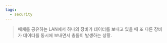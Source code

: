 ```yaml
---
tags:
  - security
---
```

> 매체를 공유하는 LAN에서 하나의 장비가 데이터를 보내고 있을 때 또 다른 장비가 데이터를 동시에 보내면서 충돌이 발생하는 상황. 
